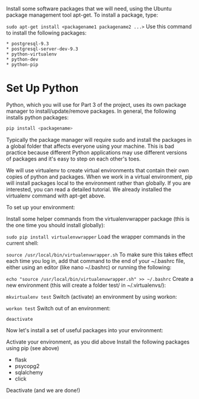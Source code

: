 Install some software packages that we will need, using the Ubuntu package management tool apt-get. To install a package, type:

`sudo apt-get install <packagename1 packagename2 ...>`
Use this command to install the following packages:
``` shell
* postgresql-9.3
* postgresql-server-dev-9.3
* python-virtualenv
* python-dev
* python-pip
```
# Set Up Python

Python, which you will use for Part 3 of the project, uses its own package manager to install/update/remove packages. In general, the following installs python packages:

``` python 
pip install <packagename>
```
Typically the package manager will require sudo and install the packages in a global folder that affects everyone using your machine. This is bad practice because different Python applications may use different versions of packages and it's easy to step on each other's toes.

We will use virtualenv to create virtual environments that contain their own copies of python and packages. When we work in a virtual environment, pip will install packages local to the environment rather than globally. If you are interested, you can read a detailed tutorial. We already installed the virtualenv command with apt-get above.

To set up your environment:

Install some helper commands from the virtualenvwrapper package (this is the one time you should install globally):

`sudo pip install virtualenvwrapper`
Load the wrapper commands in the current shell:

`source /usr/local/bin/virtualenvwrapper.sh`
To make sure this takes effect each time you log in, add that command to the end of your ~/.bashrc file, either using an editor (like nano ~/.bashrc) or running the following:

`echo "source /usr/local/bin/virtualenvwrapper.sh" >> ~/.bashrc`
Create a new environment (this will create a folder test/ in ~/.virtualenvs/):

`mkvirtualenv test`
Switch (activate) an environment by using workon: 

`workon test`
Switch out of an environment:

`deactivate`


Now let's install a set of useful packages into your environment:

Activate your environment, as you did above
Install the following packages using pip (see above)
* flask
* psycopg2
* sqlalchemy
* click


Deactivate (and we are done!)